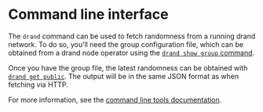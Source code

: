 # Command line interface

The `drand` command can be used to fetch randomness from a running drand network. To do so, you'll need the group configuration file,
which can be obtained from a drand node operator using the [`drand show group` command](/operate/drand-cli/#drand-show).

Once you have the group file, the latest randomness can be obtained with [`drand get public`](/operate/drand-cli/#drand-get). The output will be in the same JSON format
as when fetching via HTTP.

For more information, see the [command line tools documentation](/operate/drand-cli/#usage).
